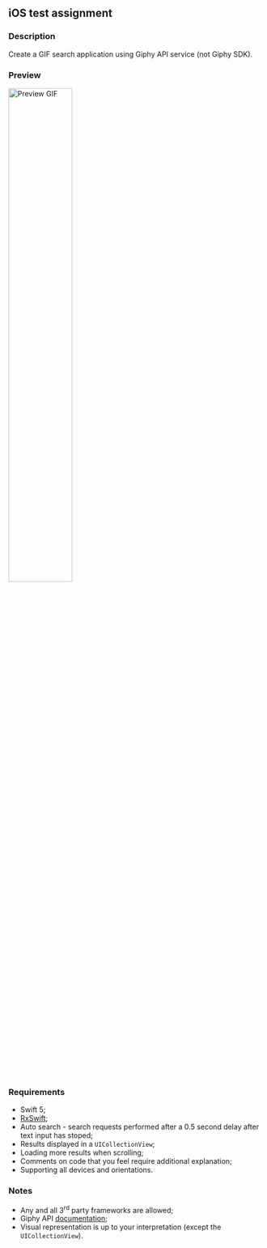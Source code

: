 ## iOS test assignment

### Description

Create a GIF search application using Giphy API service (not Giphy SDK).

### Preview

<img alt="Preview GIF" width="50%" src="preview.gif" />

### Requirements

- Swift 5;
- [RxSwift](https://github.com/ReactiveX/RxSwift);
- Auto search - search requests performed after a 0.5 second delay after text input has stoped;
- Results displayed in a `UICollectionView`;
- Loading more results when scrolling;
- Comments on code that you feel require additional explanation;
- Supporting all devices and orientations.

### Notes

- Any and all 3<sup>rd</sup> party frameworks are allowed;
- Giphy API [documentation](https://developers.giphy.com/docs/api/endpoint#search);
- Visual representation is up to your interpretation (except the `UICollectionView`).